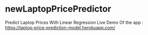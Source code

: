 # newLaptopPricePredictor
Predict Laptop Prices With Linear Regression
Live Demo Of the app : https://laptop-price-prediction-model.herokuapp.com/
